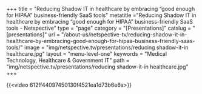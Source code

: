 +++
title = "Reducing Shadow IT in healthcare by embracing “good enough for HIPAA” business-friendly SaaS tools"
metatitle ="Reducing Shadow IT in healthcare by embracing “good enough for HIPAA” business-friendly SaaS tools - Netspective"
type = "page"
category = "[Presentations]"
catslug = "[presentations]"
url = "/about-us/netspective-tv/reducing-shadow-it-in-healthcare-by-embracing-good-enough-for-hipaa-business-friendly-saas-tools/"
image = "img/netspective.tv/presentations/reducing shadow-it-in healthcare.jpg"
layout = "menu-level-one"
keywords = "Medical Technology, Healthcare & Government IT"
path = "img/netspective.tv/presentations/reducing shadow-it-in healthcare.jpg"
+++

{{<video 612ff44097450130f4521ea1d73b6e6a>}}

